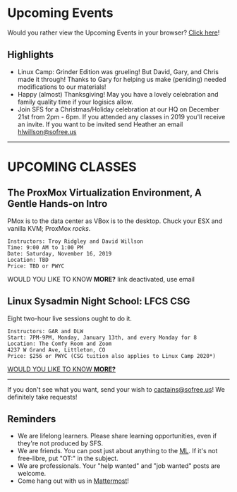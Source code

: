 # Upcoming Events

Would you rather view the Upcoming Events in your browser? [Click here](https://gitlab.com/sofreeus/sofreeus/blob/master/upcoming-events.md)!


## Highlights

* Linux Camp: Grinder Edition was grueling!  But David, Gary, and Chris made it through!  Thanks to Gary for helping us make (peniding) needed modifications to our materials!
* Happy (almost) Thanksgiving!  May you have a lovely celebration and family quality time if your logisics allow.
* Join SFS for a Christmas/Holiday celebration at our HQ on December 21st from 2pm - 6pm. If you attended any classes in 2019 you'll receive an invite.  If you want to be invited send Heather an email hlwillson@sofree.us
---

# UPCOMING CLASSES

## The ProxMox Virtualization Environment, A Gentle Hands-on Intro

PMox is to the data center as VBox is to the desktop. Chuck your ESX and vanilla KVM; ProxMox *rocks*.

    Instructors: Troy Ridgley and David Willson
    Time: 9:00 AM to 1:00 PM
    Date: Saturday, November 16, 2019
    Location: TBD
    Price: TBD or PWYC

WOULD YOU LIKE TO KNOW **MORE?** link deactivated, use email

## Linux Sysadmin Night School: LFCS CSG

Eight two-hour live sessions ought to do it.

    Instructors: GAR and DLW
    Start: 7PM-9PM, Monday, January 13th, and every Monday for 8
    Location: The Comfy Room and Zoom
    4237 W Grand Ave, Littleton, CO
    Price: $256 or PWYC (CSG tuition also applies to Linux Camp 2020*)

[WOULD YOU LIKE TO KNOW **MORE?**](https://www.meetup.com/sofreeus/events/265940729/)

---

If you don't see what you want, send your wish to captains@sofree.us! We definitely take requests!

## Reminders

* We are lifelong learners. Please share learning opportunities, even if they're not produced by SFS.
* We are friends. You can post just about anything to the [ML](http://lists.sofree.us/cgi-bin/mailman/listinfo/sfs). If it's not free-libre, put "OT:" in the subject.
* We are professionals. Your "help wanted" and "job wanted" posts are welcome.
* Come hang out with us in [Mattermost](https://mm.sofree.us/sfs-team/channels/town-square)!

